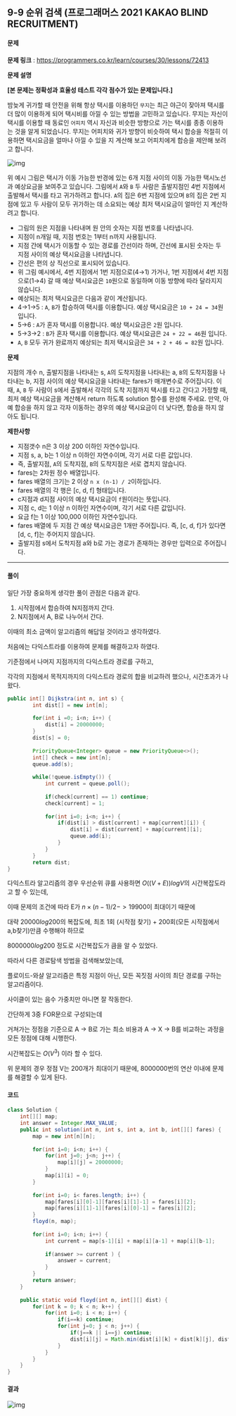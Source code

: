 ## 9-9 순위 검색 (프로그래머스 2021 KAKAO BLIND RECRUITMENT)

#### 문제

**문제 링크** : https://programmers.co.kr/learn/courses/30/lessons/72413

**문제 설명**

**[본 문제는 정확성과 효율성 테스트 각각 점수가 있는 문제입니다.]**

밤늦게 귀가할 때 안전을 위해 항상 택시를 이용하던 `무지`는 최근 야근이 잦아져 택시를 더 많이 이용하게 되어 택시비를 아낄 수 있는 방법을 고민하고 있습니다. 무지는 자신이 택시를 이용할 때 동료인 `어피치` 역시 자신과 비슷한 방향으로 가는 택시를 종종 이용하는 것을 알게 되었습니다. 무지는 어피치와 귀가 방향이 비슷하여 택시 합승을 적절히 이용하면 택시요금을 얼마나 아낄 수 있을 지 계산해 보고 어피치에게 합승을 제안해 보려고 합니다.

![img](https://blog.kakaocdn.net/dn/peEzE/btqYxp2XrXk/D2zyx3KcD7iwDHTxrTfKU1/img.png)

위 예시 그림은 택시가 이동 가능한 반경에 있는 6개 지점 사이의 이동 가능한 택시노선과 예상요금을 보여주고 있습니다.
그림에서 `A`와 `B` 두 사람은 출발지점인 4번 지점에서 출발해서 택시를 타고 귀가하려고 합니다. `A`의 집은 6번 지점에 있으며 `B`의 집은 2번 지점에 있고 두 사람이 모두 귀가하는 데 소요되는 예상 최저 택시요금이 얼마인 지 계산하려고 합니다.

- 그림의 원은 지점을 나타내며 원 안의 숫자는 지점 번호를 나타냅니다.
- 지점이 n개일 때, 지점 번호는 1부터 n까지 사용됩니다.
- 지점 간에 택시가 이동할 수 있는 경로를 간선이라 하며, 간선에 표시된 숫자는 두 지점 사이의 예상 택시요금을 나타냅니다.
- 간선은 편의 상 직선으로 표시되어 있습니다.
- 위 그림 예시에서, 4번 지점에서 1번 지점으로(4→1) 가거나, 1번 지점에서 4번 지점으로(1→4) 갈 때 예상 택시요금은 `10`원으로 동일하며 이동 방향에 따라 달라지지 않습니다.
- 예상되는 최저 택시요금은 다음과 같이 계산됩니다.
- 4→1→5 : `A`, `B`가 합승하여 택시를 이용합니다. 예상 택시요금은 `10 + 24 = 34`원 입니다.
- 5→6 : `A`가 혼자 택시를 이용합니다. 예상 택시요금은 `2`원 입니다.
- 5→3→2 : `B`가 혼자 택시를 이용합니다. 예상 택시요금은 `24 + 22 = 46`원 입니다.
- `A`, `B` 모두 귀가 완료까지 예상되는 최저 택시요금은 `34 + 2 + 46 = 82`원 입니다.



**문제**

지점의 개수 n, 출발지점을 나타내는 s, `A`의 도착지점을 나타내는 a, `B`의 도착지점을 나타내는 b, 지점 사이의 예상 택시요금을 나타내는 fares가 매개변수로 주어집니다. 이때, `A`, `B` 두 사람이 s에서 출발해서 각각의 도착 지점까지 택시를 타고 간다고 가정할 때, 최저 예상 택시요금을 계산해서 return 하도록 solution 함수를 완성해 주세요.
만약, 아예 합승을 하지 않고 각자 이동하는 경우의 예상 택시요금이 더 낮다면, 합승을 하지 않아도 됩니다.

**제한사항**

- 지점갯수 n은 3 이상 200 이하인 자연수입니다.
- 지점 s, a, b는 1 이상 n 이하인 자연수이며, 각기 서로 다른 값입니다.
- 즉, 출발지점, `A`의 도착지점, `B`의 도착지점은 서로 겹치지 않습니다.
- fares는 2차원 정수 배열입니다.
- fares 배열의 크기는 2 이상 `n x (n-1) / 2`이하입니다.
- fares 배열의 각 행은 [c, d, f] 형태입니다.
- c지점과 d지점 사이의 예상 택시요금이 `f`원이라는 뜻입니다.
- 지점 c, d는 1 이상 n 이하인 자연수이며, 각기 서로 다른 값입니다.
- 요금 f는 1 이상 100,000 이하인 자연수입니다.
- fares 배열에 두 지점 간 예상 택시요금은 1개만 주어집니다. 즉, [c, d, f]가 있다면 [d, c, f]는 주어지지 않습니다.
- 출발지점 s에서 도착지점 a와 b로 가는 경로가 존재하는 경우만 입력으로 주어집니다.

------



#### 풀이

일단 가장 중요하게 생각한 풀이 관점은 다음과 같다.

1. 시작점에서 합승하여 N지점까지 간다.
2. N지점에서 A, B로 나누어서 간다.

이때의 최소 금액이 알고리즘의 해답일 것이라고 생각하였다.



처음에는 다익스트라를 이용하여 문제를 해결하고자 하였다.

기준점에서 나머지 지점까지의 다익스트라 경로를 구하고,

각각의 지점에서 목적지까지의 다익스트라 경로의 합을 비교하려 했으나, 시간초과가 나왔다.

````java
public int[] Dijkstra(int n, int s) {
    	int dist[] = new int[n];
    	
    	for(int i =0; i<n; i++) {
    		dist[i] = 20000000;
    	}
    	dist[s] = 0;
    	
    	PriorityQueue<Integer> queue = new PriorityQueue<>();
        int[] check = new int[n];
        queue.add(s);
    	
    	while(!queue.isEmpty()) {
        	int current = queue.poll();
        	
        	if(check[current] == 1) continue;
        	check[current] = 1;
        	
        	for(int i=0; i<n; i++) {
    			if(dist[i] > dist[current] + map[current][i]) {
    				dist[i] = dist[current] + map[current][i];
    				queue.add(i);
    			}
        	}
        }
    	return dist;
}
````



다익스트라 알고리즘의 경우 우선순위 큐를 사용하면 $O((V+E))logV$의 시간복잡도라고 할 수 있는데,

이때 문제의 조건에 따라 E가 $n \times (n-1) / 2 -> 19900$이 최대이기 때문에

대략 $20000log200$의 복잡도에, 최초 1회 (시작점 찾기) + 200회(모든 시작점에서 a,b찾기)만큼 수행해야 하므로

$8000000log200$ 정도로 시간복잡도가 큼을 알 수 있었다.



따라서 다른 경로탐색 방법을 검색해보았는데,

플로이드-와샬 알고리즘은 특정 지점이 아닌, 모든 꼭짓점 사이의 최단 경로를 구하는 알고리즘이다.

사이클이 있는 음수 가중치만 아니면 잘 작동한다.

간단하게 3중 FOR문으로 구성되는데

거쳐가는 정점을 기준으로 A -> B로 가는 최소 비용과 A -> X -> B를 비교하는 과정을 모든 정점에 대해 시행한다.

시간복잡도는 $O(V^3)$ 이라 할 수 있다.

위 문제의 경우 정점 V는 200개가 최대이기 때문에, 8000000번의 연산 이내에 문제를 해결할 수 있게 된다.



#### 코드

````java
class Solution {
	int[][] map;
	int answer = Integer.MAX_VALUE;
    public int solution(int n, int s, int a, int b, int[][] fares) {
    	map = new int[n][n];
    	
    	for(int i=0; i<n; i++) {
    		for(int j=0; j<n; j++) {
    			map[i][j] = 20000000;
    		}
    		map[i][i] = 0;
    	}
    	
    	for(int i=0; i< fares.length; i++) {
    		map[fares[i][0]-1][fares[i][1]-1] = fares[i][2];
    		map[fares[i][1]-1][fares[i][0]-1] = fares[i][2];
    	}
    	floyd(n, map);
    	
    	for(int i=0; i<n; i++) {
    		int current = map[s-1][i] + map[i][a-1] + map[i][b-1];
    		
    		if(answer >= current ) {
    			answer = current;
    		}
    	}
        return answer;
    }
    
    public static void floyd(int n, int[][] dist) {
        for(int k = 0; k < n; k++) {
            for(int i=0; i < n; i++) {
                if(i==k) continue;
                for(int j=0; j < n; j++) {
                    if(j==k || i==j) continue;
                    dist[i][j] = Math.min(dist[i][k] + dist[k][j], dist[i][j]);
                }
            }
        }
    }
}
````



#### 결과

![img](https://blog.kakaocdn.net/dn/dfULsa/btqYAtDZlqO/vtPWsv3ymwuJOfiFazW8M1/img.png)